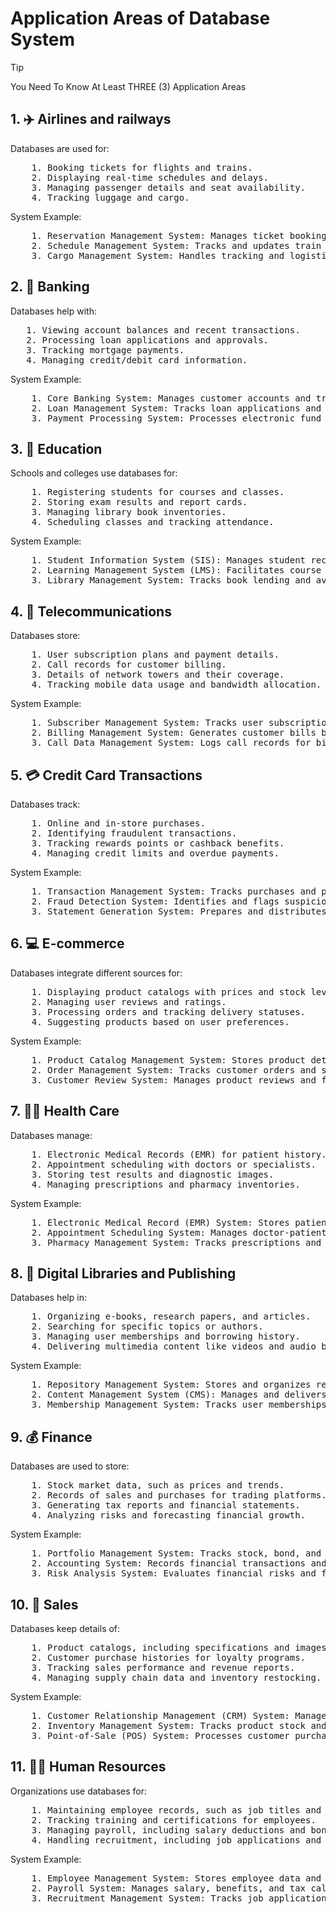 # Application Areas of Database System

>[!TIP]
>You Need To Know At Least THREE (3) Application Areas

## 1. ✈️ Airlines and railways
 Databases are used for:
   <pre>
    1. Booking tickets for flights and trains.
    2. Displaying real-time schedules and delays.
    3. Managing passenger details and seat availability.
    4. Tracking luggage and cargo.</pre>

   System Example:
   <pre>
    1. Reservation Management System: Manages ticket booking and seat allocation.
    2. Schedule Management System: Tracks and updates train or flight schedules.
    3. Cargo Management System: Handles tracking and logistics for luggage and cargo.</pre>

## 2. 🏦 Banking
   Databases help with:
   <pre>
   1. Viewing account balances and recent transactions.
   2. Processing loan applications and approvals.
   3. Tracking mortgage payments.
   4. Managing credit/debit card information.</pre>
   
   System Example:
   <pre>
    1. Core Banking System: Manages customer accounts and transactions.
    2. Loan Management System: Tracks loan applications and repayments.
    3. Payment Processing System: Processes electronic fund transfers and transactions.</pre>
  
## 3. 🏫 Education
   Schools and colleges use databases for:
   <pre>
    1. Registering students for courses and classes.
    2. Storing exam results and report cards.
    3. Managing library book inventories.
    4. Scheduling classes and tracking attendance.</pre>
   System Example:
   <pre>
    1. Student Information System (SIS): Manages student records and registrations.
    2. Learning Management System (LMS): Facilitates course delivery and grading.
    3. Library Management System: Tracks book lending and availability.</pre>
## 4. 🔭 Telecommunications
   Databases store:
   <pre>
    1. User subscription plans and payment details.
    2. Call records for customer billing.
    3. Details of network towers and their coverage.
    4. Tracking mobile data usage and bandwidth allocation.</pre>
   System Example:
   <pre>
    1. Subscriber Management System: Tracks user subscription plans and details.
    2. Billing Management System: Generates customer bills based on usage.
    3. Call Data Management System: Logs call records for billing and analysis.</pre>
## 5. 💳 Credit Card Transactions
  Databases track:
  <pre>
    1. Online and in-store purchases.
    2. Identifying fraudulent transactions.
    3. Tracking rewards points or cashback benefits.
    4. Managing credit limits and overdue payments.</pre>
  System Example:
  <pre>
    1. Transaction Management System: Tracks purchases and payments.
    2. Fraud Detection System: Identifies and flags suspicious activities.
    3. Statement Generation System: Prepares and distributes monthly credit card statements.</pre>
## 6. 💻 E-commerce
  Databases integrate different sources for:
  <pre>
    1. Displaying product catalogs with prices and stock levels.
    2. Managing user reviews and ratings.
    3. Processing orders and tracking delivery statuses.
    4. Suggesting products based on user preferences.</pre>
  System Example:
  <pre>
    1. Product Catalog Management System: Stores product details and inventory.
    2. Order Management System: Tracks customer orders and shipping.
    3. Customer Review System: Manages product reviews and feedback.</pre>
## 7. 👨‍⚕️ Health Care
  Databases manage:
  <pre>
    1. Electronic Medical Records (EMR) for patient history.
    2. Appointment scheduling with doctors or specialists.
    3. Storing test results and diagnostic images.
    4. Managing prescriptions and pharmacy inventories.</pre>
  System Example:
  <pre>
    1. Electronic Medical Record (EMR) System: Stores patient medical histories.
    2. Appointment Scheduling System: Manages doctor-patient appointment bookings.
    3. Pharmacy Management System: Tracks prescriptions and drug inventory.</pre>
## 8. 📖 Digital Libraries and Publishing
  Databases help in:
  <pre>
    1. Organizing e-books, research papers, and articles.
    2. Searching for specific topics or authors.
    3. Managing user memberships and borrowing history.
    4. Delivering multimedia content like videos and audio books.</pre>
  System Example:
  <pre>
    1. Repository Management System: Stores and organizes research and archives.
    2. Content Management System (CMS): Manages and delivers multimedia content.
    3. Membership Management System: Tracks user memberships and borrowing history.</pre>

## 9. 💰 Finance
  Databases are used to store:
  <pre>
    1. Stock market data, such as prices and trends.
    2. Records of sales and purchases for trading platforms.
    3. Generating tax reports and financial statements.
    4. Analyzing risks and forecasting financial growth.</pre>
  System Example:
  <pre>
    1. Portfolio Management System: Tracks stock, bond, and asset data.
    2. Accounting System: Records financial transactions and generates reports.
    3. Risk Analysis System: Evaluates financial risks and forecasts trends.</pre>
  
## 10. 💁 Sales
  Databases keep details of:
  <pre>
    1. Product catalogs, including specifications and images.
    2. Customer purchase histories for loyalty programs.
    3. Tracking sales performance and revenue reports.
    4. Managing supply chain data and inventory restocking.</pre>
  System Example:
  <pre>
    1. Customer Relationship Management (CRM) System: Manages customer interactions and sales data.
    2. Inventory Management System: Tracks product stock and restocking.
    3. Point-of-Sale (POS) System: Processes customer purchases and receipts.</pre>
## 11. 👨‍💼 Human Resources
  Organizations use databases for:
  <pre>
    1. Maintaining employee records, such as job titles and performance reviews.
    2. Tracking training and certifications for employees.
    3. Managing payroll, including salary deductions and bonuses.
    4. Handling recruitment, including job applications and interview schedules.</pre>
  System Example:
  <pre>
    1. Employee Management System: Stores employee data and performance reviews.
    2. Payroll System: Manages salary, benefits, and tax calculations.
    3. Recruitment Management System: Tracks job applications and hiring processes.</pre>


